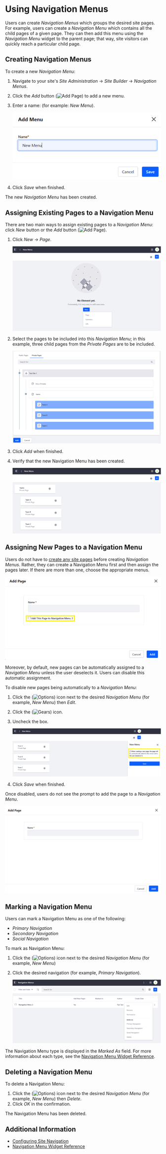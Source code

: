 # Using Navigation Menus

Users can create _Navigation Menus_ which groups the desired site pages. For example, users can create a _Navigation Menu_ which contains all the child pages of a given page. They can then add this menu using the _Navigation Menu_ widget to the parent page; that way, site visitors can quickly reach a particular child page.

## Creating Navigation Menus

To create a new _Navigation Menu_:

1. Navigate to your site's _Site Administration_ &rarr; _Site Builder_ &rarr; _Navigation Menus_.
1. Click the _Add_ button (![Add Page](../../images/icon-add.png)) to add a new menu.
1. Enter a name: (for example: _New Menu_).

    ![Create a new navigation menu.](./using-navigation-menus/images/01.png)

1. Click _Save_ when finished.

The new _Navigation Menu_ has been created.

## Assigning Existing Pages to a Navigation Menu

There are two main ways to assign existing pages to a _Navigation Menu_: click _New_ button or the _Add_ button (![Add Page](../../images/icon-add.png)).

1. Click _New_ &rarr; _Page_.

    ![Create a new Navigation Menu.](./using-navigation-menus/images/02.png)

1. Select the pages to be included into this _Navigation Menu_; in this example, three child pages from the _Private Pages_ are to be included.

    ![Select the pages to be included in the Navigation Menu.](./using-navigation-menus/images/03.png)

1. Click _Add_ when finished.
1. Verify that the new Navigation Menu has been created.

    ![Verify that the new Navigation Menu has the child pages.](./using-navigation-menus/images/04.png)

## Assigning New Pages to a Navigation Menu

Users do not have to [create any site pages](../creating-pages/adding-pages/adding-a-page-to-a-site.md) before creating _Navigation Menus_. Rather, they can create a Navigation Menu first and then assign the pages later. If there are more than one, choose the appropriate menus.

![Pages can be added automatically to existing Navigation Menus.](./using-navigation-menus/images/06.png)

Moreover, by default, new pages can be automatically assigned to a _Navigation Menu_ unless the user deselects it. Users can disable this automatic assignment.

To disable new pages being automatically to a _Navigation Menu_:

1. Click the (![Options](../../images/icon-options.png)) icon next to the desired _Navigation Menu_ (for example, _New Menu_) then _Edit_.
1. Click the (![Gears](../../images/icon-control-menu-gear.png)) icon.
1. Uncheck the box.

    ![Disable the setting where pages are automatically added to this Navigation Menu.](./using-navigation-menus/images/05.png)

1. Click _Save_ when finished.

Once disabled, users do not see the prompt to add the page to a _Navigation Menu_.

![Disable the setting where pages are automatically added to this Navigation Menu.](./using-navigation-menus/images/08.png)

## Marking a Navigation Menu

Users can mark a Navigation Menu as one of the following:

* *Primary Navigation*
* *Secondary Navigation*
* *Social Navigation*

To mark as Navigation Menu:

1. Click the (![Options](../../images/icon-options.png)) icon next to the desired _Navigation Menu_ (for example, _New Menu_)
1. Click the desired navigation (for example, _Primary Navigation_).

    ![Mark the Navigation Menu as Primary.](./using-navigation-menus/images/07.png)

The Navigation Menu type is displayed in the _Marked As_ field. For more information about each type, see the [Navigation Menu Widget Reference](./navigation-menu-widget-reference.md#navigation-menu).

## Deleting a Navigation Menu

To delete a Navigation Menu:

1. Click the (![Options](../../images/icon-options.png)) icon next to the desired _Navigation Menu_ (for example, _New Menu_) then _Delete_.
1. Click _OK_ in the confirmation.

The Navigation Menu has been deleted.

## Additional Information

* [Configuring Site Navigation](./configuring-site-navigation.md)
* [Navigation Menu Widget Reference](./navigation-menu-widget-reference.md)
